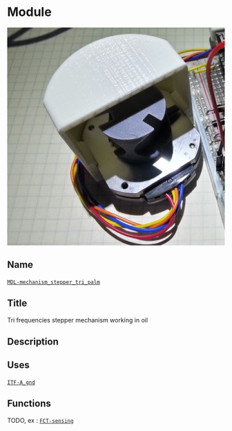 # Module
![](viewme.jpg)

## Name
[`MDL-mechanism_stepper_tri_palm`]()

## Title
Tri frequencies stepper mechanism working in oil

## Description

## Uses
[`ITF-A_gnd`](../../interfaces/ITF-A_gnd)

## Functions
TODO, ex : [`FCT-sensing`](../../functions/FCT-sensing)
